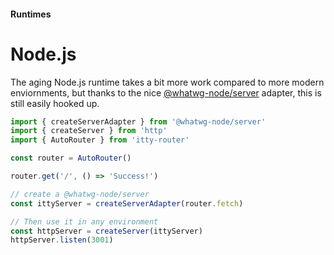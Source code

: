 #### Runtimes
# Node.js

The aging Node.js runtime takes a bit more work compared to more modern enviornments, but thanks to the nice [@whatwg-node/server](https://www.npmjs.com/package/@whatwg-node/server) adapter, this is still easily hooked up.

```js
import { createServerAdapter } from '@whatwg-node/server'
import { createServer } from 'http'
import { AutoRouter } from 'itty-router'

const router = AutoRouter()

router.get('/', () => 'Success!')

// create a @whatwg-node/server
const ittyServer = createServerAdapter(router.fetch)

// Then use it in any environment
const httpServer = createServer(ittyServer)
httpServer.listen(3001)
```
